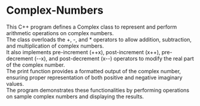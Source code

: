 # Complex-Numbers
This C++ program defines a Complex class to represent and perform arithmetic operations on complex numbers.\
The class overloads the +, -, and * operators to allow addition, subtraction, and multiplication of complex numbers.\
It also implements pre-increment (++x), post-increment (x++), pre-decrement (--x), and post-decrement (x--) operators to modify the real part of the complex number.\
The print function provides a formatted output of the complex number, ensuring proper representation of both positive and negative imaginary values.\
The program demonstrates these functionalities by performing operations on sample complex numbers and displaying the results.
